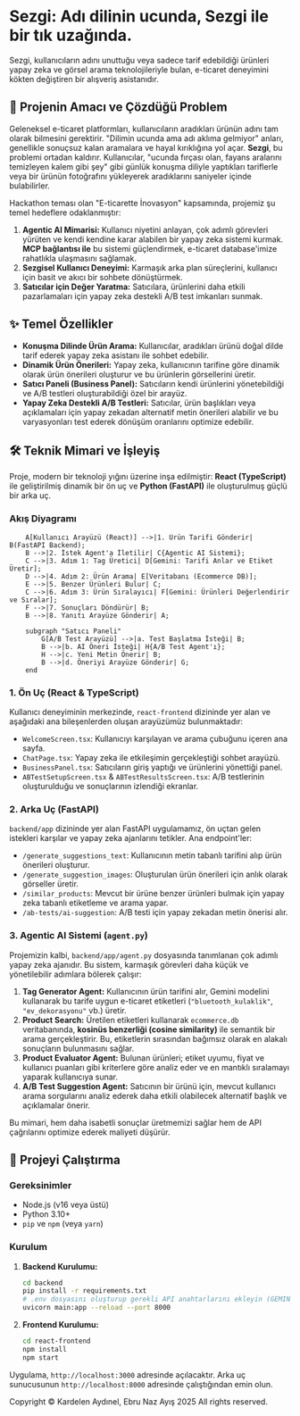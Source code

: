 # Sezgi: Adı dilinin ucunda, Sezgi ile bir tık uzağında.

Sezgi, kullanıcıların adını unuttuğu veya sadece tarif edebildiği ürünleri yapay zeka ve görsel arama teknolojileriyle bulan, e-ticaret deneyimini kökten değiştiren bir alışveriş asistanıdır. 

## 🚀 Projenin Amacı ve Çözdüğü Problem

Geleneksel e-ticaret platformları, kullanıcıların aradıkları ürünün adını tam olarak bilmesini gerektirir. "Dilimin ucunda ama adı aklıma gelmiyor" anları, genellikle sonuçsuz kalan aramalara ve hayal kırıklığına yol açar. **Sezgi**, bu problemi ortadan kaldırır. Kullanıcılar, "ucunda fırçası olan, fayans aralarını temizleyen kalem gibi şey" gibi günlük konuşma diliyle yaptıkları tariflerle veya bir ürünün fotoğrafını yükleyerek aradıklarını saniyeler içinde bulabilirler.

Hackathon teması olan "E-ticarette İnovasyon" kapsamında, projemiz şu temel hedeflere odaklanmıştır:
1.  **Agentic AI Mimarisi:** Kullanıcı niyetini anlayan, çok adımlı görevleri yürüten ve kendi kendine karar alabilen bir yapay zeka sistemi kurmak. **MCP bağlantısı ile** bu sistemi güçlendirmek, e-ticaret database'imize rahatlıkla ulaşmasını sağlamak.
2.  **Sezgisel Kullanıcı Deneyimi:** Karmaşık arka plan süreçlerini, kullanıcı için basit ve akıcı bir sohbete dönüştürmek.
3.  **Satıcılar için Değer Yaratma:** Satıcılara, ürünlerini daha etkili pazarlamaları için yapay zeka destekli A/B test imkanları sunmak.

## ✨ Temel Özellikler

-   **Konuşma Dilinde Ürün Arama:** Kullanıcılar, aradıkları ürünü doğal dilde tarif ederek yapay zeka asistanı ile sohbet edebilir.
-   **Dinamik Ürün Önerileri:** Yapay zeka, kullanıcının tarifine göre dinamik olarak ürün önerileri oluşturur ve bu ürünlerin görsellerini üretir.
-   **Satıcı Paneli (Business Panel):** Satıcıların kendi ürünlerini yönetebildiği ve A/B testleri oluşturabildiği özel bir arayüz.
-   **Yapay Zeka Destekli A/B Testleri:** Satıcılar, ürün başlıkları veya açıklamaları için yapay zekadan alternatif metin önerileri alabilir ve bu varyasyonları test ederek dönüşüm oranlarını optimize edebilir.

## 🛠️ Teknik Mimari ve İşleyiş

Proje, modern bir teknoloji yığını üzerine inşa edilmiştir: **React (TypeScript)** ile geliştirilmiş dinamik bir ön uç ve **Python (FastAPI)** ile oluşturulmuş güçlü bir arka uç.

### Akış Diyagramı

```
    A[Kullanıcı Arayüzü (React)] -->|1. Ürün Tarifi Gönderir| B(FastAPI Backend);
    B -->|2. İstek Agent'a İletilir| C{Agentic AI Sistemi};
    C -->|3. Adım 1: Tag Üretici| D[Gemini: Tarifi Anlar ve Etiket Üretir];
    D -->|4. Adım 2: Ürün Arama| E[Veritabanı (Ecommerce DB)];
    E -->|5. Benzer Ürünleri Bulur| C;
    C -->|6. Adım 3: Ürün Sıralayıcı| F[Gemini: Ürünleri Değerlendirir ve Sıralar];
    F -->|7. Sonuçları Döndürür| B;
    B -->|8. Yanıtı Arayüze Gönderir| A;

    subgraph "Satıcı Paneli"
        G[A/B Test Arayüzü] -->|a. Test Başlatma İsteği| B;
        B -->|b. AI Öneri İsteği| H{A/B Test Agent'ı};
        H -->|c. Yeni Metin Önerir| B;
        B -->|d. Öneriyi Arayüze Gönderir| G;
    end
```

### 1. **Ön Uç (React & TypeScript)**

Kullanıcı deneyiminin merkezinde, `react-frontend` dizininde yer alan ve aşağıdaki ana bileşenlerden oluşan arayüzümüz bulunmaktadır:
-   `WelcomeScreen.tsx`: Kullanıcıyı karşılayan ve arama çubuğunu içeren ana sayfa.
-   `ChatPage.tsx`: Yapay zeka ile etkileşimin gerçekleştiği sohbet arayüzü.
-   `BusinessPanel.tsx`: Satıcıların giriş yaptığı ve ürünlerini yönettiği panel.
-   `ABTestSetupScreen.tsx` & `ABTestResultsScreen.tsx`: A/B testlerinin oluşturulduğu ve sonuçlarının izlendiği ekranlar.

### 2. **Arka Uç (FastAPI)**

`backend/app` dizininde yer alan FastAPI uygulamamız, ön uçtan gelen istekleri karşılar ve yapay zeka ajanlarını tetikler. Ana endpoint'ler:
-   `/generate_suggestions_text`: Kullanıcının metin tabanlı tarifini alıp ürün önerileri oluşturur.
-   `/generate_suggestion_images`: Oluşturulan ürün önerileri için anlık olarak görseller üretir.
-   `/similar_products`: Mevcut bir ürüne benzer ürünleri bulmak için yapay zeka tabanlı etiketleme ve arama yapar.
-   `/ab-tests/ai-suggestion`: A/B testi için yapay zekadan metin önerisi alır.

### 3. **Agentic AI Sistemi (`agent.py`)**

Projemizin kalbi, `backend/app/agent.py` dosyasında tanımlanan çok adımlı yapay zeka ajanıdır. Bu sistem, karmaşık görevleri daha küçük ve yönetilebilir adımlara bölerek çalışır:

1.  **Tag Generator Agent:** Kullanıcının ürün tarifini alır, Gemini modelini kullanarak bu tarife uygun e-ticaret etiketleri (`"bluetooth_kulaklik"`, `"ev_dekorasyonu"` vb.) üretir.
2.  **Product Search:** Üretilen etiketleri kullanarak `ecommerce.db` veritabanında, **kosinüs benzerliği (cosine similarity)** ile semantik bir arama gerçekleştirir. Bu, etiketlerin sırasından bağımsız olarak en alakalı sonuçların bulunmasını sağlar.
3.  **Product Evaluator Agent:** Bulunan ürünleri; etiket uyumu, fiyat ve kullanıcı puanları gibi kriterlere göre analiz eder ve en mantıklı sıralamayı yaparak kullanıcıya sunar.
4.  **A/B Test Suggestion Agent:** Satıcının bir ürünü için, mevcut kullanıcı arama sorgularını analiz ederek daha etkili olabilecek alternatif başlık ve açıklamalar önerir.

Bu mimari, hem daha isabetli sonuçlar üretmemizi sağlar hem de API çağrılarını optimize ederek maliyeti düşürür.

## 🚀 Projeyi Çalıştırma

### Gereksinimler
-   Node.js (v16 veya üstü)
-   Python 3.10+
-   `pip` ve `npm` (veya `yarn`)

### Kurulum

1.  **Backend Kurulumu:**
    ```bash
    cd backend
    pip install -r requirements.txt
    # .env dosyasını oluşturup gerekli API anahtarlarını ekleyin (GEMINI_API_KEY, GCP_PROJECT_ID vb.)
    uvicorn main:app --reload --port 8000
    ```

2.  **Frontend Kurulumu:**
    ```bash
    cd react-frontend
    npm install
    npm start
    ```
Uygulama, `http://localhost:3000` adresinde açılacaktır. Arka uç sunucusunun `http://localhost:8000` adresinde çalıştığından emin olun.

Copyright © Kardelen Aydınel, Ebru Naz Ayış 2025
All rights reserved.
